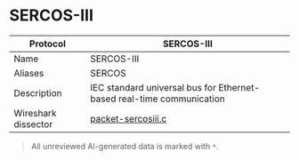 # SERCOS-III

| Protocol | SERCOS-III |
|---|---|
| Name | SERCOS-III |
| Aliases | SERCOS |
| Description | IEC standard universal bus for Ethernet-based real-time communication |
| Wireshark dissector | [packet-sercosiii.c](https://github.com/wireshark/wireshark/blob/master/epan/dissectors/packet-sercosiii.c) |



> All unreviewed AI-generated data is marked with `*`.
